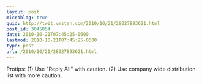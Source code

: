 ```yaml
---
layout: post
microblog: true
guid: http://twit.vmstan.com/2010/10/21/28027893621.html
post_id: 3045854
date: 2010-10-21T07:45:25-0600
lastmod: 2010-10-21T07:45:25-0600
type: post
url: /2010/10/21/28027893621.html
---
```

Protips: (1) Use "Reply All" with caution. (2) Use company wide distribution list with more caution.
